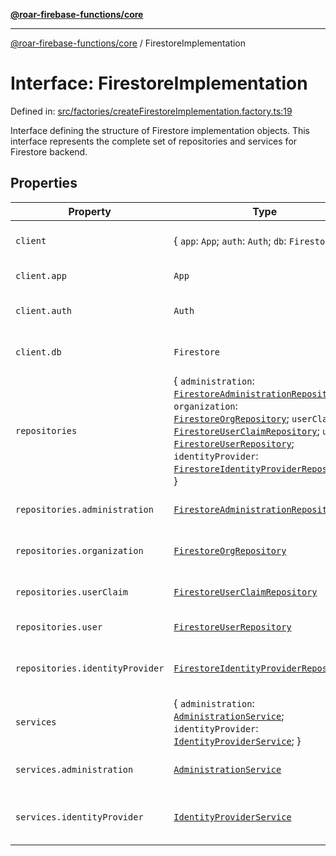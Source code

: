 [**@roar-firebase-functions/core**](../README.md)

---

[@roar-firebase-functions/core](../README.md) / FirestoreImplementation

# Interface: FirestoreImplementation

Defined in: [src/factories/createFirestoreImplementation.factory.ts:19](src/src/factories/createFirestoreImplementation.factory.ts#19)

Interface defining the structure of Firestore implementation objects.
This interface represents the complete set of repositories and services for Firestore backend.

## Properties

| Property                                 | Type                                                                                                                                                                                                                                                                                                                                                                                                                                                                                     | Description                            | Defined in                                                                                                                 |
| ---------------------------------------- | ---------------------------------------------------------------------------------------------------------------------------------------------------------------------------------------------------------------------------------------------------------------------------------------------------------------------------------------------------------------------------------------------------------------------------------------------------------------------------------------- | -------------------------------------- | -------------------------------------------------------------------------------------------------------------------------- |
| <a id="client"></a> `client`             | \{ `app`: `App`; `auth`: `Auth`; `db`: `Firestore`; \}                                                                                                                                                                                                                                                                                                                                                                                                                                   | Firestore client instance              | [src/factories/createFirestoreImplementation.factory.ts:21](src/src/factories/createFirestoreImplementation.factory.ts#21) |
| `client.app`                             | `App`                                                                                                                                                                                                                                                                                                                                                                                                                                                                                    | Firebase app instance                  | [src/factories/createFirestoreImplementation.factory.ts:23](src/src/factories/createFirestoreImplementation.factory.ts#23) |
| `client.auth`                            | `Auth`                                                                                                                                                                                                                                                                                                                                                                                                                                                                                   | Firebase authentication instance       | [src/factories/createFirestoreImplementation.factory.ts:25](src/src/factories/createFirestoreImplementation.factory.ts#25) |
| `client.db`                              | `Firestore`                                                                                                                                                                                                                                                                                                                                                                                                                                                                              | Firebase Firestore instance            | [src/factories/createFirestoreImplementation.factory.ts:27](src/src/factories/createFirestoreImplementation.factory.ts#27) |
| <a id="repositories"></a> `repositories` | \{ `administration`: [`FirestoreAdministrationRepository`](../classes/FirestoreAdministrationRepository.md); `organization`: [`FirestoreOrgRepository`](../classes/FirestoreOrgRepository.md); `userClaim`: [`FirestoreUserClaimRepository`](../classes/FirestoreUserClaimRepository.md); `user`: [`FirestoreUserRepository`](../classes/FirestoreUserRepository.md); `identityProvider`: [`FirestoreIdentityProviderRepository`](../classes/FirestoreIdentityProviderRepository.md); \} | Firestore repositories                 | [src/factories/createFirestoreImplementation.factory.ts:30](src/src/factories/createFirestoreImplementation.factory.ts#30) |
| `repositories.administration`            | [`FirestoreAdministrationRepository`](../classes/FirestoreAdministrationRepository.md)                                                                                                                                                                                                                                                                                                                                                                                                   | Firestore administration repository    | [src/factories/createFirestoreImplementation.factory.ts:32](src/src/factories/createFirestoreImplementation.factory.ts#32) |
| `repositories.organization`              | [`FirestoreOrgRepository`](../classes/FirestoreOrgRepository.md)                                                                                                                                                                                                                                                                                                                                                                                                                         | Firestore organization repository      | [src/factories/createFirestoreImplementation.factory.ts:34](src/src/factories/createFirestoreImplementation.factory.ts#34) |
| `repositories.userClaim`                 | [`FirestoreUserClaimRepository`](../classes/FirestoreUserClaimRepository.md)                                                                                                                                                                                                                                                                                                                                                                                                             | Firestore user claim repository        | [src/factories/createFirestoreImplementation.factory.ts:36](src/src/factories/createFirestoreImplementation.factory.ts#36) |
| `repositories.user`                      | [`FirestoreUserRepository`](../classes/FirestoreUserRepository.md)                                                                                                                                                                                                                                                                                                                                                                                                                       | Firestore user repository              | [src/factories/createFirestoreImplementation.factory.ts:38](src/src/factories/createFirestoreImplementation.factory.ts#38) |
| `repositories.identityProvider`          | [`FirestoreIdentityProviderRepository`](../classes/FirestoreIdentityProviderRepository.md)                                                                                                                                                                                                                                                                                                                                                                                               | Firestore identity provider repository | [src/factories/createFirestoreImplementation.factory.ts:40](src/src/factories/createFirestoreImplementation.factory.ts#40) |
| <a id="services"></a> `services`         | \{ `administration`: [`AdministrationService`](AdministrationService.md); `identityProvider`: [`IdentityProviderService`](IdentityProviderService.md); \}                                                                                                                                                                                                                                                                                                                                | Firestore services                     | [src/factories/createFirestoreImplementation.factory.ts:43](src/src/factories/createFirestoreImplementation.factory.ts#43) |
| `services.administration`                | [`AdministrationService`](AdministrationService.md)                                                                                                                                                                                                                                                                                                                                                                                                                                      | Firestore administration service       | [src/factories/createFirestoreImplementation.factory.ts:45](src/src/factories/createFirestoreImplementation.factory.ts#45) |
| `services.identityProvider`              | [`IdentityProviderService`](IdentityProviderService.md)                                                                                                                                                                                                                                                                                                                                                                                                                                  | Firestore identity provider service    | [src/factories/createFirestoreImplementation.factory.ts:47](src/src/factories/createFirestoreImplementation.factory.ts#47) |
